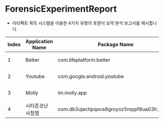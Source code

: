 # ForensicExperimentReport

- 아티팩트 획득 시스템을 이용한 4가지 유형의 포렌식 요약 분석 보고서를 제시합니다.   

| Index | Application Name | Package Name | Link |
|---|---|---|---|
| 1 | Better | com.lifeplatform.better | [보고서](http://www.google.co.kr) |
| 2 | Youtube | com.google.android.youtube | [보고서](https://github.com/SwimingKim/ForensicExperimentReport/blob/master/report_20230523_015715.pdf) |
| 3 | Molly | im.molly.app | [보고서](http://www.google.co.kr) |
| 4 | 시티즌코난 사칭앱 | com.db3ujectipqxce8groyoz5mppf8ua03lr.jxkhpv | [보고서](http://www.google.co.kr) |